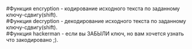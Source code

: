 #Функция encryption - кодирование исходного текста по заданному ключу-сдвигу(shift).      
#Функция decryption - декодирование исходного текста по заданному ключу-сдвигу(shift).      
#Функция hackerman - если вы ЗАБЫЛИ ключ, но вам хочется узнать что закодировано ;).      
